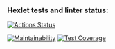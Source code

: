 ### Hexlet tests and linter status:
[![Actions Status](https://github.com/biscof/java-project-72/workflows/hexlet-check/badge.svg)](https://github.com/biscof/java-project-72/actions)

[![Maintainability](https://api.codeclimate.com/v1/badges/9badc0da4953c5c15c26/maintainability)](https://codeclimate.com/github/biscof/java-project-72/maintainability)
[![Test Coverage](https://api.codeclimate.com/v1/badges/9badc0da4953c5c15c26/test_coverage)](https://codeclimate.com/github/biscof/java-project-72/test_coverage)